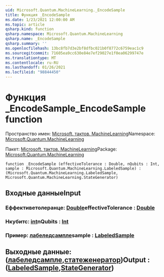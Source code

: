 ```yaml
---
uid: Microsoft.Quantum.MachineLearning._EncodeSample
title: Функция _EncodeSample
ms.date: 1/23/2021 12:00:00 AM
ms.topic: article
qsharp.kind: function
qsharp.namespace: Microsoft.Quantum.MachineLearning
qsharp.name: _EncodeSample
qsharp.summary: ''
ms.openlocfilehash: 13bc8fb7d3e2bf8dfbc021b0f8772c6759eac1c9
ms.sourcegitcommit: 71605ea9cc630e84e7ef29027e1f0ea06299747e
ms.translationtype: MT
ms.contentlocale: ru-RU
ms.lasthandoff: 01/26/2021
ms.locfileid: "98844450"
---
```

# <a name="_encodesample-function"></a><span data-ttu-id="6f84e-102">Функция _EncodeSample</span><span class="sxs-lookup"><span data-stu-id="6f84e-102">_EncodeSample function</span></span>

<span data-ttu-id="6f84e-103">Пространство имен: [Microsoft. тактов. MachineLearning](xref:Microsoft.Quantum.MachineLearning)</span><span class="sxs-lookup"><span data-stu-id="6f84e-103">Namespace: [Microsoft.Quantum.MachineLearning](xref:Microsoft.Quantum.MachineLearning)</span></span>

<span data-ttu-id="6f84e-104">Пакет: [Microsoft. тактов. MachineLearning](https://nuget.org/packages/Microsoft.Quantum.MachineLearning)</span><span class="sxs-lookup"><span data-stu-id="6f84e-104">Package: [Microsoft.Quantum.MachineLearning](https://nuget.org/packages/Microsoft.Quantum.MachineLearning)</span></span>




```qsharp
function _EncodeSample (effectiveTolerance : Double, nQubits : Int, sample : Microsoft.Quantum.MachineLearning.LabeledSample) : (Microsoft.Quantum.MachineLearning.LabeledSample, Microsoft.Quantum.MachineLearning.StateGenerator)
```


## <a name="input"></a><span data-ttu-id="6f84e-105">Входные данные</span><span class="sxs-lookup"><span data-stu-id="6f84e-105">Input</span></span>

### <a name="effectivetolerance--double"></a><span data-ttu-id="6f84e-106">Еффективетолеранце: [Double](xref:microsoft.quantum.lang-ref.double)</span><span class="sxs-lookup"><span data-stu-id="6f84e-106">effectiveTolerance : [Double](xref:microsoft.quantum.lang-ref.double)</span></span>




### <a name="nqubits--int"></a><span data-ttu-id="6f84e-107">Нкубитс: [int](xref:microsoft.quantum.lang-ref.int)</span><span class="sxs-lookup"><span data-stu-id="6f84e-107">nQubits : [Int](xref:microsoft.quantum.lang-ref.int)</span></span>




### <a name="sample--labeledsample"></a><span data-ttu-id="6f84e-108">Пример: [лабеледсампле](xref:Microsoft.Quantum.MachineLearning.LabeledSample)</span><span class="sxs-lookup"><span data-stu-id="6f84e-108">sample : [LabeledSample](xref:Microsoft.Quantum.MachineLearning.LabeledSample)</span></span>





## <a name="output--labeledsamplestategenerator"></a><span data-ttu-id="6f84e-109">Выходные данные: ([лабеледсампле](xref:Microsoft.Quantum.MachineLearning.LabeledSample),[статеженератор](xref:Microsoft.Quantum.MachineLearning.StateGenerator))</span><span class="sxs-lookup"><span data-stu-id="6f84e-109">Output : ([LabeledSample](xref:Microsoft.Quantum.MachineLearning.LabeledSample),[StateGenerator](xref:Microsoft.Quantum.MachineLearning.StateGenerator))</span></span>

